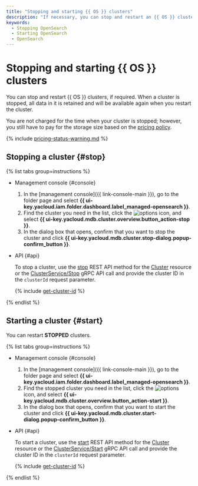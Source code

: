 ```yaml
---
title: "Stopping and starting {{ OS }} clusters"
description: "If necessary, you can stop and restart an {{ OS }} cluster. When a cluster is stopped, all data in it is retained. It will be available again when you restart the cluster."
keywords:
  - Stopping OpenSearch
  - Starting OpenSearch
  - OpenSearch
---
```


# Stopping and starting {{ OS }} clusters

You can stop and restart {{ OS }} clusters, if required. When a cluster is stopped, all data in it is retained and will be available again when you restart the cluster.


You are not charged for the time when your cluster is stopped; however, you still have to pay for the storage size based on the [pricing policy](../pricing.md).

{% include [pricing-status-warning.md](../../_includes/mdb/pricing-status-warning.md) %}


## Stopping a cluster {#stop}

{% list tabs group=instructions %}

- Management console {#console}

   1. In the [management console]({{ link-console-main }}), go to the folder page and select **{{ ui-key.yacloud.iam.folder.dashboard.label_managed-opensearch }}**.
   1. Find the cluster you need in the list, click the ![options](../../_assets/console-icons/ellipsis.svg) icon, and select **{{ ui-key.yacloud.mdb.cluster.overview.button_action-stop }}**.
   1. In the dialog box that opens, confirm that you want to stop the cluster and click **{{ ui-key.yacloud.mdb.cluster.stop-dialog.popup-confirm_button }}**.

- API {#api}

   To stop a cluster, use the [stop](../api-ref/Cluster/stop.md) REST API method for the [Cluster](../api-ref/Cluster/index.md) resource or the [ClusterService/Stop](../api-ref/grpc/cluster_service.md#Stop) gRPC API call and provide the cluster ID in the `clusterId` request parameter.

   {% include [get-cluster-id](../../_includes/managed-opensearch/get-cluster-id.md) %}

{% endlist %}

## Starting a cluster {#start}

You can restart **STOPPED** clusters.

{% list tabs group=instructions %}

- Management console {#console}

   1. In the [management console]({{ link-console-main }}), go to the folder page and select **{{ ui-key.yacloud.iam.folder.dashboard.label_managed-opensearch }}**.
   1. Find the stopped cluster you need in the list, click the ![options](../../_assets/console-icons/ellipsis.svg) icon, and select **{{ ui-key.yacloud.mdb.cluster.overview.button_action-start }}**.
   1. In the dialog box that opens, confirm that you want to start the cluster and click **{{ ui-key.yacloud.mdb.cluster.start-dialog.popup-confirm_button }}**.

- API {#api}

   To start a cluster, use the [start](../api-ref/Cluster/start.md) REST API method for the [Cluster](../api-ref/Cluster/index.md) resource or the [ClusterService/Start](../api-ref/grpc/cluster_service.md#Start) gRPC API call and provide the cluster ID in the `clusterId` request parameter.

   {% include [get-cluster-id](../../_includes/managed-opensearch/get-cluster-id.md) %}

{% endlist %}
